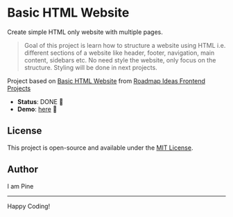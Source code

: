 # Basic HTML Website

Create simple HTML only website with multiple pages.

> Goal of this project is learn how to structure a website using HTML i.e. different sections of a website like header, footer, navigation, main content, sidebars etc. No need style the website, only focus on the structure. Styling will be done in next projects.

Project based on [Basic HTML Website][basic-html-website] from [Roadmap Ideas Frontend Projects][roadmap-frontend-projects]

-   **Status**: DONE 🎉
-   **Demo**: [here][demo-link] 🚀

## License

This project is open-source and available under the [MIT License](https://opensource.org/licenses/MIT).

## Author

I am Pine

---

Happy Coding!

[roadmap-frontend-projects]: https://roadmap.sh/frontend/projects
[basic-html-website]: https://roadmap.sh/projects/basic-html-website
[demo-link]: https://pine1611.github.io/frontend-projects/02-basic-html-website/public
